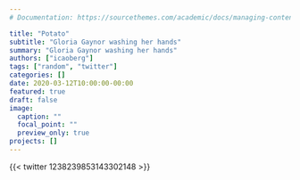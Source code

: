```yaml
---
# Documentation: https://sourcethemes.com/academic/docs/managing-content/

title: "Potato"
subtitle: "Gloria Gaynor washing her hands"
summary: "Gloria Gaynor washing her hands"
authors: ["icaoberg"]
tags: ["random", "twitter"]
categories: []
date: 2020-03-12T10:00:00-00:00
featured: true
draft: false
image:
  caption: ""
  focal_point: ""
  preview_only: true
projects: []
---
```


{{< twitter 1238239853143302148 >}}
